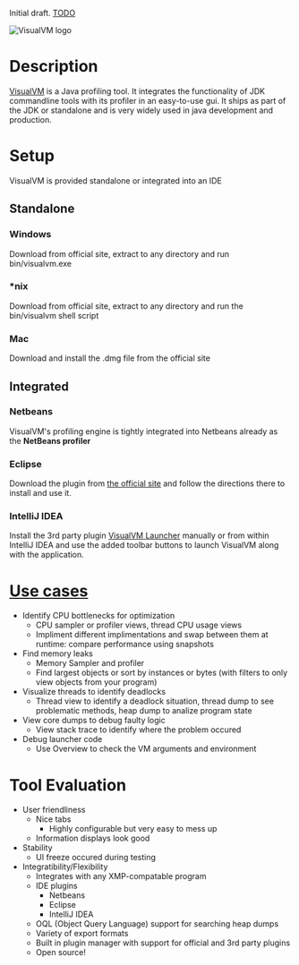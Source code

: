 Initial draft. [TODO](/TODO.md)

![VisualVM logo](/images/visualvm_logo_big.png)

# Description
[VisualVM](https://visualvm.github.io/) is a Java profiling tool. It integrates the functionality of JDK commandline tools with 
its profiler in an easy-to-use gui. It ships as part of the JDK or standalone and is very widely used in java development and production.

# Setup
VisualVM is provided standalone or integrated into an IDE
## Standalone
### Windows
Download from official site, extract to any directory and run bin/visualvm.exe
### *nix
Download from official site, extract to any directory and run the bin/visualvm shell script
### Mac
Download and install the .dmg file from the official site
## Integrated
### Netbeans
VisualVM's profiling engine is tightly integrated into Netbeans already as the __NetBeans profiler__
### Eclipse
Download the plugin from [the official site](https://visualvm.github.io/idesupport.html) and 
follow the directions there to install and use it.
### IntelliJ IDEA
Install the 3rd party plugin [VisualVM Launcher](https://plugins.jetbrains.com/plugin/7115-visualvm-launcher) manually or 
from within IntelliJ IDEA and use the added toolbar buttons to launch VisualVM along with the application.

# [Use cases](/usecases.md)
 * Identify CPU bottlenecks for optimization
   - CPU sampler or profiler views, thread CPU usage views
   - Impliment different implimentations and swap between them at runtime: compare performance using snapshots
 * Find memory leaks
   - Memory Sampler and profiler
   - Find largest objects or sort by instances or bytes (with filters to only view objects from your program)
 * Visualize threads to identify deadlocks
   - Thread view to identify a deadlock situation, thread dump to see problematic methods, heap dump to analize program state
 * View core dumps to debug faulty logic
   -  View stack trace to identify where the problem occured
 * Debug launcher code
   - Use Overview to check the VM arguments and environment

# Tool Evaluation
 - User friendliness
   - Nice tabs
     - Highly configurable but very easy to mess up
   - Information displays look good
 - Stability
   - UI freeze occured during testing
 - Integratibility/Flexibility
   - Integrates with any XMP-compatable program
   - IDE plugins
     - Netbeans
     - Eclipse
     - IntelliJ IDEA
   - OQL (Object Query Language) support for searching heap dumps
   - Variety of export formats
   - Built in plugin manager with support for official and 3rd party plugins
   - Open source!
